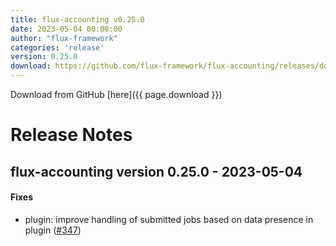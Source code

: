 ```yaml
---
title: flux-accounting v0.25.0
date: 2023-05-04 00:00:00
author: "flux-framework"
categories: 'release'
version: 0.25.0
download: https://github.com/flux-framework/flux-accounting/releases/download/v0.25.0/flux-accounting-0.25.0.tar.gz
---
```


Download from GitHub [here]({{ page.download }})

# Release Notes

flux-accounting version 0.25.0 - 2023-05-04
-------------------------------------------

#### Fixes

* plugin: improve handling of submitted jobs based on data presence in
plugin ([#347](https://github.com/flux-framework/flux-accounting/issues/347))
